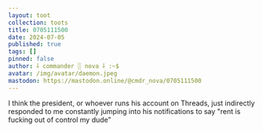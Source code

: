 ```yaml
---
layout: toot
collection: toots
title: 0705111500
date: 2024-07-05
published: true
tags: []
pinned: false
author: ⸸ commander ░ nova ⸸ :~$
avatar: /img/avatar/daemon.jpeg
mastodon: https://mastodon.online/@cmdr_nova/0705111500
---
```


I think the president, or whoever runs his account on Threads, just indirectly responded to me constantly jumping into his notifications to say "rent is fucking out of control my dude"
